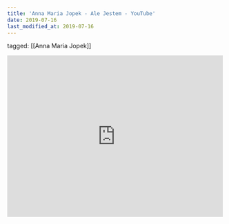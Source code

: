 ```yaml
---
title: 'Anna Maria Jopek - Ale Jestem - YouTube'
date: 2019-07-16
last_modified_at: 2019-07-16
---
```

tagged: [[Anna Maria Jopek]]
<iframe allow="accelerometer; autoplay; clipboard-write; encrypted-media; gyroscope; picture-in-picture" allowfullscreen="" frameborder="0" height="375" id="youtube_iframe" src="https://www.youtube.com/embed/KpBMYjnCLRU?feature=oembed&amp;enablejsapi=1&amp;origin=https://safe.txmblr.com&amp;wmode=opaque" width="500"></iframe>
